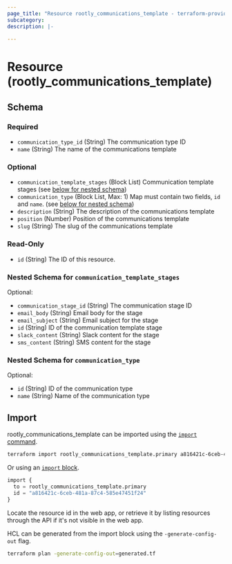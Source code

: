 ```yaml
---
page_title: "Resource rootly_communications_template - terraform-provider-rootly"
subcategory:
description: |-
    
---
```


# Resource (rootly_communications_template)





<!-- schema generated by tfplugindocs -->
## Schema

### Required

- `communication_type_id` (String) The communication type ID
- `name` (String) The name of the communications template

### Optional

- `communication_template_stages` (Block List) Communication template stages (see [below for nested schema](#nestedblock--communication_template_stages))
- `communication_type` (Block List, Max: 1) Map must contain two fields, `id` and `name`. (see [below for nested schema](#nestedblock--communication_type))
- `description` (String) The description of the communications template
- `position` (Number) Position of the communications template
- `slug` (String) The slug of the communications template

### Read-Only

- `id` (String) The ID of this resource.

<a id="nestedblock--communication_template_stages"></a>
### Nested Schema for `communication_template_stages`

Optional:

- `communication_stage_id` (String) The communication stage ID
- `email_body` (String) Email body for the stage
- `email_subject` (String) Email subject for the stage
- `id` (String) ID of the communication template stage
- `slack_content` (String) Slack content for the stage
- `sms_content` (String) SMS content for the stage


<a id="nestedblock--communication_type"></a>
### Nested Schema for `communication_type`

Optional:

- `id` (String) ID of the communication type
- `name` (String) Name of the communication type

## Import

rootly_communications_template can be imported using the [`import` command](https://developer.hashicorp.com/terraform/cli/commands/import).

```sh
terraform import rootly_communications_template.primary a816421c-6ceb-481a-87c4-585e47451f24
```

Or using an [`import` block](https://developer.hashicorp.com/terraform/language/import).

```terraform
import {
  to = rootly_communications_template.primary
  id = "a816421c-6ceb-481a-87c4-585e47451f24"
}
```

Locate the resource id in the web app, or retrieve it by listing resources through the API if it's not visible in the web app.

HCL can be generated from the import block using the `-generate-config-out` flag.

```sh
terraform plan -generate-config-out=generated.tf
```
